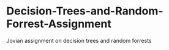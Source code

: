 # Decision-Trees-and-Random-Forrest-Assignment
Jovian assignment on decision trees and random forrests
